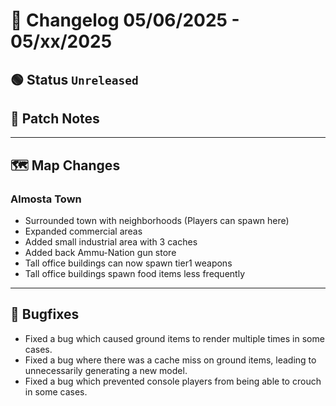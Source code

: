 # 📑 Changelog 05/06/2025 - 05/xx/2025

## 🟢 Status `Unreleased`

## 💬 Patch Notes

________

## 🗺️ Map Changes

### Almosta Town
- Surrounded town with neighborhoods (Players can spawn here)
- Expanded commercial areas
- Added small industrial area with 3 caches
- Added back Ammu-Nation gun store
- Tall office buildings can now spawn tier1 weapons
- Tall office buildings spawn food items less frequently
  
________

## 🐛 Bugfixes
- Fixed a bug which caused ground items to render multiple times in some cases.
- Fixed a bug where there was a cache miss on ground items, leading to unnecessarily generating a new model.
- Fixed a bug which prevented console players from being able to crouch in some cases.
